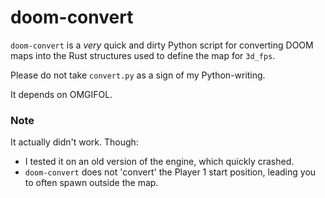 # doom-convert

`doom-convert` is a *very* quick and dirty
Python script for converting DOOM maps into
the Rust structures used to define the map
for `3d_fps`.

Please do not take `convert.py` as a sign of
my Python-writing.

It depends on OMGIFOL.

### Note

It actually didn't work. Though:

 - I tested it on an old version of the
 engine, which quickly crashed.
 - `doom-convert` does not 'convert' the
 Player 1 start position, leading you to
 often spawn outside the map.
